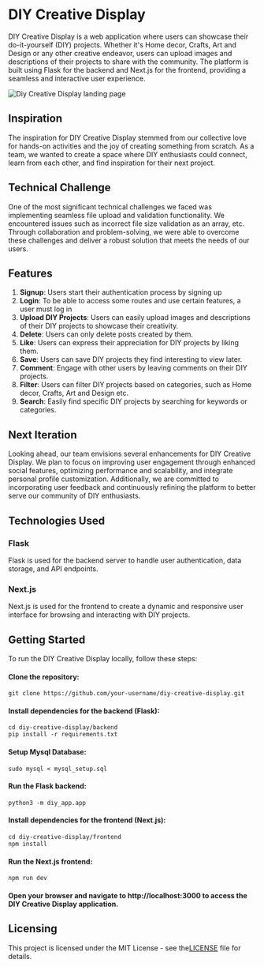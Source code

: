# DIY Creative Display

DIY Creative Display is a web application where users can showcase their do-it-yourself (DIY) projects. Whether it's Home decor, Crafts, Art and Design or any other creative endeavor, users can upload images and descriptions of their projects to share with the community. The platform is built using Flask for the backend and Next.js for the frontend, providing a seamless and interactive user experience.

<img src="https://res.cloudinary.com/nkechi-christabel/image/upload/v1710869274/DIY_CD.png" alt="Diy Creative Display landing page">

## Inspiration

The inspiration for DIY Creative Display stemmed from our collective love for hands-on activities and the joy of creating something from scratch. As a team, we wanted to create a space where DIY enthusiasts could connect, learn from each other, and find inspiration for their next project.

## Technical Challenge

One of the most significant technical challenges we faced was implementing seamless file upload and validation functionality. We encountered issues such as incorrect file size validation as an array, etc. Through collaboration and problem-solving, we were able to overcome these challenges and deliver a robust solution that meets the needs of our users.

## Features

1.  **Signup**: Users start their authentication process by signing up
2.  **Login**: To be able to access some routes and use certain features, a user must log in
3.  **Upload DIY Projects**: Users can easily upload images and descriptions of their DIY projects to showcase their creativity.
4.  **Delete**: Users can only delete posts created by them.
5.  **Like**: Users can express their appreciation for DIY projects by liking them.
6.  **Save**: Users can save DIY projects they find interesting to view later.
7.  **Comment**: Engage with other users by leaving comments on their DIY projects.
8.  **Filter**: Users can filter DIY projects based on categories, such as Home decor, Crafts, Art and Design etc.
9.  **Search**: Easily find specific DIY projects by searching for keywords or categories.

## Next Iteration

Looking ahead, our team envisions several enhancements for DIY Creative Display. We plan to focus on improving user engagement through enhanced social features, optimizing performance and scalability, and integrate personal profile customization. Additionally, we are committed to incorporating user feedback and continuously refining the platform to better serve our community of DIY enthusiasts.

## Technologies Used

### Flask

Flask is used for the backend server to handle user authentication, data storage, and API endpoints.

### Next.js

Next.js is used for the frontend to create a dynamic and responsive user interface for browsing and interacting with DIY projects.

## Getting Started

To run the DIY Creative Display locally, follow these steps:

#### Clone the repository:

    git clone https://github.com/your-username/diy-creative-display.git

#### Install dependencies for the backend (Flask):

    cd diy-creative-display/backend
    pip install -r requirements.txt

#### Setup Mysql Database:

    sudo mysql < mysql_setup.sql

#### Run the Flask backend:

    python3 -m diy_app.app

#### Install dependencies for the frontend (Next.js):

    cd diy-creative-display/frontend
    npm install

#### Run the Next.js frontend:

    npm run dev

#### Open your browser and navigate to http://localhost:3000 to access the DIY Creative Display application.

## Licensing

This project is licensed under the MIT License - see the[LICENSE](LICENSE) file for details.
